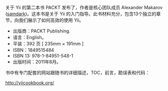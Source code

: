 关于 Yii 的第二本书 PACKT 发布了，作者是核心团队成员 Alexander Makarov ([samdark](http://www.yiiframework.com/forum/index.php?showuser=415))。这本书是关于 Yii 的入门指导。此书材料充分，包含13个独立的章节，向我们展示了如何高效的使用 Yii。

* 出版商：PACKT Publishing.
* 语言：English。
* 平装：392 页 [ 235mm × 191mm ]
* ISBN：1849515484
* ISBN 13: 978-1-84951-548-1
* 出版时间：2011年8月。

书中有专门配套的网站跟随书的详细描述，TOC，前言，勘误表和代码：

http://yiicookbook.org/
